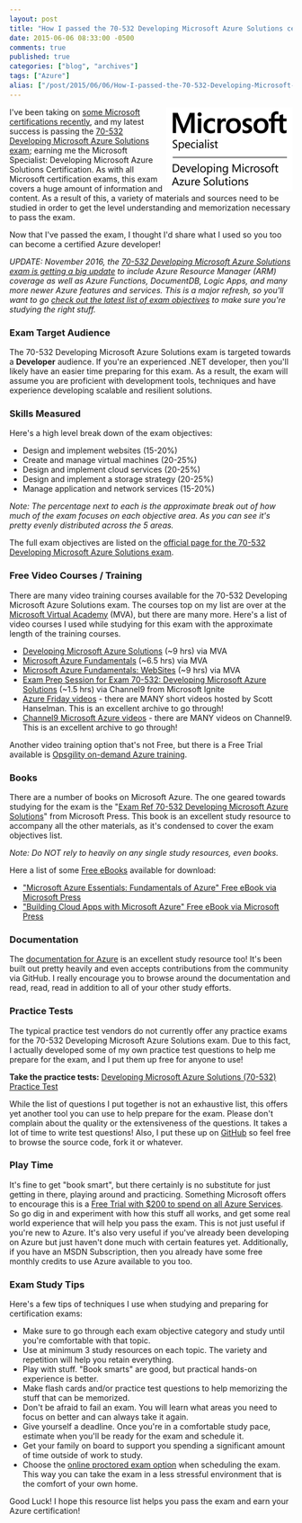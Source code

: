 ```yaml
---
layout: post
title: "How I passed the 70-532 Developing Microsoft Azure Solutions certification exam"
date: 2015-06-06 08:33:00 -0500
comments: true
published: true
categories: ["blog", "archives"]
tags: ["Azure"]
alias: ["/post/2015/06/06/How-I-passed-the-70-532-Developing-Microsoft-Azure-Solutions-certification-exam", "/post/2015/06/06/how-i-passed-the-70-532-developing-microsoft-azure-solutions-certification-exam"]
---
```

<!-- more -->
<p><img style="float: right;" src="/images/posts/2015/06/Spec_Dev_AzureSol_BW.png" alt="" /></p>
<p>I've been taking on&nbsp;<a href="http://blogs.perficient.com/microsoft/2015/04/become-a-microsoft-certified-specialist-with-html5-js-css3/" target="_blank">some Microsoft certifications recently</a>, and my latest success is passing the <a href="https://www.microsoft.com/learning/en-us/exam-70-532.aspx">70-532 Developing Microsoft Azure Solutions exam</a>; earning me the Microsoft Specialist: Developing Microsoft Azure Solutions Certification. As with all Microsoft certification exams, this exam covers a huge amount of information and content. As a result of this, a variety of materials and sources need to be studied in order to get the level understanding and memorization necessary to pass the exam.</p>
<p>Now that I've passed the exam, I thought I'd share what I used so you too can become a certified Azure developer!</p>
<p><em>UPDATE: November 2016, the <a href="https://buildazure.com/2016/11/06/azure-developer-exam-70-532-gets-arm-refresh/" target="_blank">70-532 Developing Microsoft Azure Solutions exam is getting a big update</a> to include Azure Resource Manager (ARM) coverage as well as Azure Functions, DocumentDB, Logic Apps, and many more newer Azure features and services. This is a major refresh, so you'll want to go <a href="https://buildazure.com/2016/11/06/azure-developer-exam-70-532-gets-arm-refresh/" target="_blank">check out the latest list of exam objectives</a> to make sure you're studying the right stuff.</em></p>
<h3>Exam Target Audience</h3>
<p>The 70-532 Developing Microsoft Azure Solutions exam is targeted towards a <strong>Developer</strong> audience. If you're an experienced .NET developer, then you'll likely have an easier time preparing for this exam. As a result, the exam will assume you are proficient with development tools, techniques and have experience developing scalable and resilient solutions.</p>
<h3>Skills Measured</h3>
<p>Here's a high level break down of the exam objectives:</p>
<ul>
<li>Design and implement websites (15-20%)</li>
<li>Create and manage virtual machines (20-25%)</li>
<li>Design and implement cloud services (20-25%)</li>
<li>Design and implement a storage strategy (20-25%)</li>
<li>Manage application and network services (15-20%)</li>
</ul>
<p><em>Note: The percentage next to each is the approximate break out of how much of the exam focuses on each objective area. As you can see it's pretty evenly distributed across the 5 areas.</em></p>
<p>The full exam objectives are listed on the <a href="https://www.microsoft.com/learning/en-us/exam-70-532.aspx" target="_blank">official page for the 70-532 Developing Microsoft Azure Solutions exam</a>.</p>
<h3>Free Video Courses / Training</h3>
<p>There are many video training courses available for the 70-532 Developing Microsoft Azure Solutions exam. The courses top on my list are over at the <a href="http://www.microsoftvirtualacademy.com/product-training/microsoft-azure" target="_blank">Microsoft Virtual Academy</a> (MVA), but there are many more. Here's a list of video courses I used while studying for this exam with the approximate length of the training courses.</p>
<ul>
<li><a href="http://www.microsoftvirtualacademy.com/training-courses/developing-microsoft-azure-solutions">Developing Microsoft Azure Solutions</a> (~9 hrs) via MVA</li>
<li><a href="http://www.microsoftvirtualacademy.com/training-courses/microsoft-azure-fundamentals" target="_blank">Microsoft Azure Fundamentals</a> (~6.5 hrs) via MVA</li>
<li><a href="http://www.microsoftvirtualacademy.com/training-courses/microsoft-azure-fundamentals-websites" target="_blank">Microsoft Azure Fundamentals: WebSites</a> (~9 hrs) via MVA</li>
<li><a href="http://buildazure.com/2015/06/08/exam-70-532-prep-session-developing-microsoft-azure-solutions/">Exam Prep Session for Exam 70-532: Developing Microsoft Azure Solutions</a> (~1.5 hrs) via Channel9 from Microsoft Ignite</li>
<li><a href="http://azure.microsoft.com/en-us/documentation/videos/azure-friday/" target="_blank">Azure Friday videos</a> - there are MANY short videos hosted by Scott Hanselman. This is an excellent archive to go through!</li>
<li><a href="http://channel9.msdn.com/Azure" target="_blank">Channel9 Microsoft Azure videos</a> - there are MANY videos on Channel9. This is an excellent archive to go through!</li>
</ul>
<p>Another video training option that's not Free, but there is a Free Trial available is <a href="http://opsgility.com" target="_blank">Opsgility on-demand Azure training</a>.</p>
<h3>Books</h3>
<p>There are a number of books on Microsoft Azure. The one geared towards studying for the exam is the "<a href="http://amzn.to/29KktWL" target="_blank">Exam Ref 70-532 Developing Microsoft Azure Solutions</a>" from Microsoft Press. This book is an excellent study resource to accompany all the other materials, as it's condensed to cover the exam objectives list.</p>
<p><em>Note: Do NOT rely to heavily on any single study resources, even books.</em></p>
<p>Here a list of some <a href="http://www.microsoftvirtualacademy.com/ebooks#azure" target="_blank">Free eBooks</a> available for download:</p>
<ul>
<li><a href="https://buildazure.com/2016/02/05/free-ebook-fundamentals-of-azure/" target="_blank">"Microsoft Azure Essentials: Fundamentals of Azure" Free eBook via Microsoft Press</a></li>
<li><a href="https://buildazure.com/2016/02/10/free-ebook-building-cloud-apps-with-microsoft-azure-devops-availability-storage-more/" target="_blank">"Building Cloud Apps with Microsoft Azure" Free eBook via Microsoft Press</a></li>
</ul>
<h3>Documentation</h3>
<p>The <a href="http://azure.microsoft.com/en-us/" target="_blank">documentation for Azure</a> is an excellent study resource too! It's been built out pretty heavily and even accepts contributions from the community via GitHub. I really encourage you to browse around the documentation and read, read, read in addition to all of your other study efforts.</p>
<h3>Practice Tests</h3>
<p>The typical practice test vendors do not currently offer any practice exams for the 70-532 Developing Microsoft Azure Solutions exam. Due to this fact, I actually developed some of my own practice test questions to help me prepare for the exam, and I put them up free for anyone to use!</p>
<p><strong>Take the practice tests:</strong> <a href="http://crpietschmann.github.io/Azure-70-532-Practice-Test/" target="_blank">Developing Microsoft Azure Solutions (70-532) Practice Test</a></p>
<p>While the list of questions I put together is not an exhaustive list, this offers yet another tool you can use to help prepare for the exam. Please don't complain about the quality or the extensiveness of the questions. It takes a lot of time to write test questions! Also, I put these up on <a href="https://github.com/crpietschmann/Azure-70-532-Practice-Test" target="_blank">GitHub</a> so feel free to browse the source code, fork it or whatever.</p>
<h3>Play Time</h3>
<p>It's fine to get "book smart", but there certainly is no substitute for just getting in there, playing around and practicing. Something Microsoft offers to encourage this is a <a href="http://azure.microsoft.com/en-us/pricing/free-trial/" target="_blank">Free Trial with $200 to spend on all Azure Services</a>. So go dig in and experiment with how this stuff all works, and get some real world experience that will help you pass the exam. This is not just useful if you're new to Azure. It's also very useful if you've already been developing on Azure but just haven't done much with certain features yet. Additionally, if you have an MSDN Subscription, then you already have some free monthly credits to use Azure available to you too.</p>
<h3>Exam Study Tips</h3>
<p>Here's a few tips of techniques I use when studying and preparing for certification exams:</p>
<ul>
<li>Make sure to go through each exam objective category and study until you're comfortable with that topic.</li>
<li>Use at minimum 3 study resources on each topic. The variety and repetition will help you retain everything.</li>
<li>Play with stuff. "Book smarts" are good, but practical hands-on experience is better.</li>
<li>Make flash cards and/or practice test questions to help memorizing the stuff that can be memorized.</li>
<li>Don't be afraid to fail an exam. You will learn what areas you need to focus on better and can always take it again.</li>
<li>Give yourself a deadline. Once you're in a comfortable study pace, estimate when you'll be ready for the exam and schedule it.</li>
<li>Get your family on board to support you spending a significant amount of time outside of work to study.</li>
<li>Choose the <a href="http://blogs.perficient.com/microsoft/2014/12/my-experience-taking-a-microsoft-certification-exam-at-home/" target="_blank">online proctored exam option</a> when scheduling the exam. This way you can take the exam in a less stressful environment that is the comfort of your own home.</li>
</ul>
<p>Good Luck! I hope this resource list helps you pass the exam and earn your Azure certification!</p>
